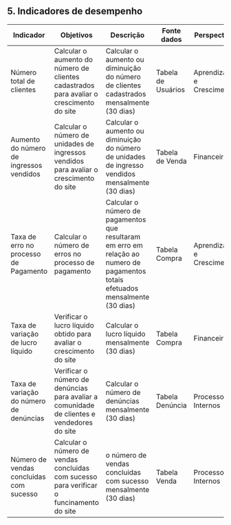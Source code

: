 ## 5. Indicadores de desempenho


| **Indicador** | **Objetivos** | **Descrição** | **Fonte dados** | **Perspectiva** |
| ---           | ---           | ---           | ---             | ---             |
| Número total de clientes | Calcular o aumento do número de clientes cadastrados para avaliar o crescimento do site | Calcular o aumento ou diminuição do número de clientes cadastrados mensalmente (30 dias)| Tabela de Usuários  | Aprendizado e Crescimento |
| Aumento do número de ingressos vendidos | Calcular o número de unidades de ingressos vendidos para avaliar o crescimento do site | Calcular o aumento ou diminuição  do número de unidades de ingresso vendidos mensalmente (30 dias) | Tabela de Venda  |  Financeira |
| Taxa de erro no processo de Pagamento | Calcular o número de erros no processo de pagamento | Calcular o número de pagamentos que resultaram em erro em relação ao numero de pagamentos totais efetuados mensalmente (30 dias) | Tabela Compra  | Aprendizado e Crescimento|
| Taxa de variação de lucro líquido | Verificar o lucro líquido obtido  para avaliar o crescimento do site | Calcular o lucro líquido mensalmente (30 dias) | Tabela Compra  | Financeira |
| Taxa de variação do número de denúncias | Verificar o número de denúncias para avaliar a comunidade de clientes e vendedores do site| Calcular o número de denúncias mensalmente (30 dias)| Tabela Denúncia | Processos Internos |
| Número de vendas concluidas com sucesso | Calcular o número de vendas concluidas com sucesso para verificar o funcinamento do site | o número de vendas concluidas com sucesso mensalmente (30 dias) | Tabela Venda  | Processos Internos |




